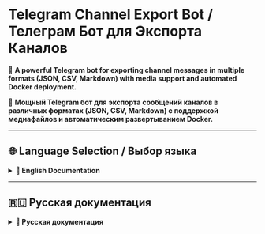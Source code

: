 # Telegram Channel Export Bot / Телеграм Бот для Экспорта Каналов

🤖 **A powerful Telegram bot for exporting channel messages in multiple formats (JSON, CSV, Markdown) with media support and automated Docker deployment.**

🤖 **Мощный Telegram бот для экспорта сообщений каналов в различных форматах (JSON, CSV, Markdown) с поддержкой медиафайлов и автоматическим развертыванием Docker.**

---

## 🌐 Language Selection / Выбор языка

<details>
<summary><b>📖 English Documentation</b></summary>

## 📋 Table of Contents

- [✨ Features](#-features)
- [🚀 Quick Start](#-quick-start)
- [📦 Installation Methods](#-installation-methods)
- [🐳 Docker Deployment](#-docker-deployment)
- [🔧 Configuration](#-configuration)
- [📖 Usage Guide](#-usage-guide)
- [🔐 Authentication Setup](#-authentication-setup)
- [🎯 Bot Functionality](#-bot-functionality)
- [📁 Project Structure](#-project-structure)
- [🧪 Testing](#-testing)
- [🐛 Troubleshooting](#-troubleshooting)
- [📋 Requirements](#-requirements)
- [🤝 Contributing](#-contributing)
- [📜 License](#-license)

---

## ✨ Features

### 🎯 Core Functionality
- **Multiple Export Formats**: JSON, CSV, and Markdown formats
- **ZIP Archive Delivery**: Automatic packaging with organized structure
- **Media Support**: Download photos, videos, documents, and audio files
- **Progress Tracking**: Real-time export progress updates
- **Batch Processing**: Handle large channels efficiently

### 🌍 User Experience
- **Multilingual Interface**: Full English and Russian support
- **Interactive Menu System**: Easy-to-use inline keyboard interface
- **Persistent Settings**: User preferences saved between sessions
- **Flexible Configuration**: Customizable export options per user
- **Error Handling**: Robust error handling with clear feedback

### ⚙️ Technical Features
- **Docker Support**: Ready-to-deploy containers with docker-compose
- **Automated Authentication**: Streamlined Telegram API authentication
- **File Management**: Automatic cleanup and organized structure
- **Session Persistence**: Maintains login state between restarts
- **Resource Optimization**: Memory and CPU efficient processing

---

## 🚀 Quick Start

### Option 1: Docker Deployment (Recommended)

```bash
# 1. Clone and setup
git clone <repository-url>
cd bot_export
cp .env.template .env

# 2. Configure credentials in .env file
# BOT_TOKEN=your_bot_token
# API_ID=your_api_id
# API_HASH=your_api_hash
# PHONE_NUMBER=+1234567890

# 3. Deploy with Docker Compose
docker compose up -d
```

### Option 2: Manual Installation

```bash
# 1. Setup environment
pip install -r requirements.txt
mkdir -p exports/media

# 2. Configure
cp .env.template .env
# Edit .env with your credentials

# 3. Run
python bot.py
```

---

## 📦 Installation Methods

<details>
<summary><b>🖥️ Windows Installation</b></summary>

### Quick Setup
1. **Run setup script**: `setup.bat`
2. **Configure credentials**: Edit `.env` file
3. **Start bot**: `start.bat`

### Manual Setup
```cmd
# Install dependencies
py -m pip install -r requirements.txt

# Create directories
mkdir exports
mkdir exports\media

# Configure and run
copy .env.template .env
py bot.py
```

</details>

<details>
<summary><b>🐧 Linux/macOS Installation</b></summary>

### Quick Setup
```bash
# Make executable and run
chmod +x setup.sh
./setup.sh

# Configure and start
nano .env
python3 bot.py
```

### Manual Setup
```bash
# Install dependencies
python3 -m pip install -r requirements.txt

# Create directories
mkdir -p exports/media

# Configure and run
cp .env.template .env
python3 bot.py
```

</details>

---

## 🐳 Docker Deployment

<details>
<summary><b>📋 Prerequisites</b></summary>

- Docker (version 20.10+)
- Docker Compose (version 2.0+)
- Telegram Bot Token from [@BotFather](https://t.me/BotFather)
- Telegram API credentials from [my.telegram.org](https://my.telegram.org)

</details>

<details>
<summary><b>🚀 Deployment Steps</b></summary>

### 1. Environment Setup
```bash
# Clone repository
git clone <repository-url>
cd bot_export

# Copy environment template
cp .env.template .env
```

### 2. Configuration
Edit `.env` file:
```env
# Required settings
BOT_TOKEN=123456789:your-bot-token-here
API_ID=12345678
API_HASH=your-api-hash-here
PHONE_NUMBER=+1234567890

# Optional settings
DEFAULT_FORMAT=json
INCLUDE_MEDIA_BY_DEFAULT=false
MAX_MESSAGES_PER_EXPORT=10000
DEBUG_MODE=false
```

### 3. Deploy
```bash
# Start services
docker compose up -d

# View logs
docker compose logs -f telegram-bot

# Stop services
docker compose down
```

</details>

---

## 🔧 Configuration

<details>
<summary><b>📊 Environment Variables</b></summary>

| Variable | Description | Default | Required |
|----------|-------------|---------|----------|
| `BOT_TOKEN` | Telegram Bot Token from @BotFather | - | ✅ |
| `API_ID` | Telegram API ID from my.telegram.org | - | ✅ |
| `API_HASH` | Telegram API Hash from my.telegram.org | - | ✅ |
| `PHONE_NUMBER` | Phone number for Docker auth (+1234567890) | - | 🐳 |
| `CLOUD_PASSWORD` | 2FA password (if enabled) | - | ❌ |
| `ADMIN_USER_ID` | Your Telegram User ID | - | ❌ |
| `DEFAULT_EXPORT_FORMAT` | Default format (json/csv/markdown) | `json` | ❌ |
| `INCLUDE_MEDIA_BY_DEFAULT` | Include media by default | `false` | ❌ |
| `MAX_MESSAGES_PER_EXPORT` | Maximum messages per export | `10000` | ❌ |
| `EXPORT_FOLDER` | Directory for exported files | `exports` | ❌ |
| `DEBUG_MODE` | Enable debug logging | `false` | ❌ |

</details>

<details>
<summary><b>🔑 Getting Telegram Credentials</b></summary>

### Bot Token
1. Message [@BotFather](https://t.me/BotFather) on Telegram
2. Send `/newbot` command
3. Follow instructions to create your bot
4. Copy the provided token

### API Credentials
1. Visit [my.telegram.org](https://my.telegram.org)
2. Log in with your phone number
3. Go to "API Development Tools"
4. Create a new application
5. Copy `api_id` and `api_hash`

</details>

---

**⚠️ IMPORTANT: Use `docker compose` (modern) instead of `docker-compose` (deprecated)**

## 📖 Usage Guide

### Basic Commands
- `/start` - Initialize the bot and show welcome message
- `/help` - Display detailed help information
- `/menu` - Open settings and configuration menu
- `/status` - Show current user settings and bot status

### Export Process
1. Send channel username/link (`@channelname`, `https://t.me/channelname`, or `channelname`)
2. Bot processes messages and provides real-time updates
3. Receive ZIP archive with exported data via Telegram
4. Files are automatically cleaned up after delivery

### Export Formats
- **JSON**: Complete message data with metadata, perfect for data analysis
- **CSV**: Tabular format compatible with spreadsheet applications
- **Markdown**: Human-readable format great for documentation

---

## 🔐 Authentication Setup

<details>
<summary><b>🐳 Docker Authentication (Updated)</b></summary>

### Automated Scripts
```bash
# Windows
docker-auth-new.bat

# Linux/macOS
chmod +x docker-auth-new.sh
./docker-auth-new.sh
```

### Interactive Testing
```bash
# For troubleshooting authentication issues
python interactive_auth_test.py
```

### Manual Authentication
```bash
# 1. Start container
docker compose up -d

# 2. Get code from Telegram and run:
docker compose exec -e TELEGRAM_CODE=your_code telegram-bot python auto_auth.py
```

### Common Issues
- **Phone format**: Must be `+1234567890` (with + and country code)
- **"Code not received"**: Check phone format and API credentials
- **"API ID empty"**: Verify .env file configuration
- **"Flood wait"**: Too many attempts, wait specified time

</details>

---

## 🎯 Bot Functionality

### Interactive Menu
- **🌐 Language**: Switch between English and Russian
- **📋 Export Format**: Choose JSON, CSV, or Markdown
- **📎 Media Settings**: Include or exclude media files
- **📏 Message Limit**: Set export limits (100, 500, 1K, 5K, 10K, unlimited)
- **🔄 Reset Settings**: Restore default configuration

### Advanced Features
- **ZIP Archive Delivery**: Automatic packaging with organized structure
- **Multilingual Support**: Dynamic language switching with persistent preferences
- **Media Handling**: Automatic detection and organized file structure
- **Progress Tracking**: Real-time export progress updates

---

## 📁 Project Structure

```
bot_export/
├── 📄 Core Application
│   ├── bot.py                    # Main bot application
│   ├── config.py                 # Configuration management
│   ├── exporters.py              # Export functionality
│   ├── user_settings.py          # User settings management
│   ├── languages.py              # Multilingual support
│   └── zip_utils.py              # ZIP archive utilities
├── 🔐 Authentication
│   ├── auth_helper.py            # Automated authentication
│   ├── auto_auth.py              # Authentication testing
│   └── interactive_auth_test.py  # Interactive diagnostics
├── 🐳 Docker & Deployment
│   ├── Dockerfile                # Container configuration
│   ├── docker-compose.yml        # Orchestration setup
│   ├── docker-auth-new.sh        # Linux auth script
│   └── docker-auth-new.bat       # Windows auth script
├── 📚 Documentation
│   ├── README.md                 # This file
│   ├── АВТОРИЗАЦИЯ.md             # Russian auth guide
│   └── РЕШЕНИЕ_ПРОБЛЕМЫ_АВТОРИЗАЦИИ.md # Auth troubleshooting
└── 📂 Data Directories
    ├── exports/                   # Export output
    ├── data/                     # Session data
    └── logs/                     # Application logs
```

---

## 🧪 Testing

```bash
# Authentication tests
python test_auth.py
python interactive_auth_test.py
python auto_auth.py

# Export format tests
python test_export_formats.py
python test_simple.py
python test_markdown.py
```

---

## 🐛 Troubleshooting

### Common Issues
1. **"Module not found"**: Run `pip install -r requirements.txt`
2. **"Invalid token"**: Check BOT_TOKEN in .env file
3. **"Can't access channel"**: Verify channel permissions and API credentials
4. **Docker issues**: Check `docker compose logs` and .env configuration
5. **Authentication failures**: Use `python interactive_auth_test.py`

### Debug Mode
```env
# In .env file
DEBUG_MODE=true
```

---

## 📋 Requirements

| Package | Version | Purpose |
|---------|---------|----------|
| `python-telegram-bot` | `20.7` | Telegram Bot API wrapper |
| `telethon` | `1.34.0` | Telegram client library |
| `python-dotenv` | `1.0.0` | Environment variable management |
| `aiofiles` | `23.2.0` | Asynchronous file operations |
| `pandas` | `2.1.4` | Data manipulation (CSV exports) |
| `asyncio-throttle` | `1.0.2` | Rate limiting |
| `markdown` | `3.5.2` | Markdown processing |
| `pytz` | `2023.4` | Timezone handling |

**System Requirements:**
- Python 3.8+
- 256MB RAM (512MB for Docker)
- 1GB free space
- Internet connection

---

## 🤝 Contributing

1. Fork the repository
2. Create a feature branch: `git checkout -b feature/amazing-feature`
3. Make your changes with tests
4. Follow PEP 8 style guidelines
5. Submit a pull request

---

## 📜 License

This project is open source and available under the MIT License.

---

## 📞 Support

If you encounter issues:
1. Check the [troubleshooting section](#-troubleshooting)
2. Review error messages and logs
3. Ensure all dependencies are installed
4. Verify configuration is correct
5. Use interactive authentication test for auth issues

</details>

---
## 🇷🇺 Русская документация

<details>
<summary><b>📖 Русская документация</b></summary>



<details>
<summary><b>📑 Содержание (русский язык)</b></summary>

- [✨ Основные возможности](#-основные-возможности)
- [🚀 Быстрый старт](#-быстрый-старт)
- [🔧 Установка](#-установка-1)
- [🐳 Docker развертывание](#-docker-развертывание)
- [⚙️ Конфигурация](#️-конфигурация)
- [📖 Руководство по использованию](#-руководство-по-использованию)
- [🔐 Настройка авторизации](#-настройка-авторизации)
- [🎯 Функционал бота](#-функционал-бота-1)
- [📁 Структура проекта](#-структура-проекта-1)
- [🧪 Тестирование](#-тестирование-1)
- [🐛 Решение проблем](#-решение-проблем)
- [📋 Зависимости](#-зависимости)
- [🤝 Участие в разработке](#-участие-в-разработке)
- [📜 Лицензия](#-лицензия-1)

</details>

---

## ✨ Основные возможности

### 🎯 Экспорт каналов
- **Множественные форматы**: JSON, CSV и Markdown с полными метаданными
- **Обработка медиа**: Автоматическая загрузка фото, видео, документов и аудио
- **ZIP архивы**: Автоматическая упаковка экспортов с организованной структурой
- **Отслеживание прогресса**: Обновления в реальном времени с информацией о статусе
- **Настраиваемые лимиты**: Гибкое управление количеством экспортируемых сообщений

### 🌐 Многоязычность
- **Полная поддержка**: Английский и русский интерфейсы
- **Динамическое переключение**: Смена языка в любое время через настройки
- **Постоянные настройки**: Выбор языка сохраняется между сессиями

### 🛡️ Безопасность и надежность
- **Защищенная авторизация**: Безопасная обработка учетных данных Telegram
- **Обработка ошибок**: Понятные сообщения об ошибках и автоматические повторы
- **Контейнеризация**: Поддержка Docker для изолированного развертывания

---

## 🚀 Быстрый старт

### Локальная установка
```bash
# 1. Клонируйте репозиторий
git clone [repository-url]
cd bot_export

# 2. Установите зависимости
pip install -r requirements.txt

# 3. Настройте .env файл
cp .env.template .env
# Отредактируйте .env с вашими токенами

# 4. Запустите бота
python bot.py
```

### Docker развертывание
```bash
# 1. Клонируйте и настройте
git clone [repository-url]
cd bot_export
cp .env.template .env
# Отредактируйте .env файл

# 2. Запустите контейнер
docker compose up -d

# 3. Авторизуйтесь
# Windows:
docker-auth-new.bat
# Linux/macOS:
./docker-auth-new.sh
```

---

## 🔧 Установка

<details>
<summary><b>📋 Системные требования</b></summary>

### Минимальные требования
- **Python**: 3.9 или выше
- **Память**: 512MB RAM (рекомендуется 1GB)
- **Диск**: 1GB свободного места
- **ОС**: Windows 10/11, Linux, macOS

### Дополнительные требования
- **Docker**: Для контейнерного развертывания
- **Git**: Для клонирования репозитория
- **Telegram аккаунт**: Для получения API ключей

</details>

<details>
<summary><b>📝 Пошаговая установка</b></summary>

### Windows
```cmd
# 1. Клонируйте репозиторий
git clone [repository-url]
cd bot_export

# 2. Создайте виртуальное окружение
python -m venv venv
venv\Scripts\activate

# 3. Установите зависимости
pip install -r requirements.txt

# 4. Настройте окружение
copy .env.template .env
# Отредактируйте .env файл в текстовом редакторе

# 5. Запустите бота
python bot.py
```

### Linux/macOS
```bash
# 1. Клонируйте репозиторий
git clone [repository-url]
cd bot_export

# 2. Создайте виртуальное окружение
python3 -m venv venv
source venv/bin/activate

# 3. Установите зависимости
pip install -r requirements.txt

# 4. Настройте окружение
cp .env.template .env
# Отредактируйте .env файл

# 5. Запустите бота
python3 bot.py
```

</details>

---

## 🐳 Docker развертывание

<details>
<summary><b>🚀 Быстрое развертывание</b></summary>

### Настройка и запуск
```bash
# Клонируйте репозиторий
git clone [repository-url]
cd bot_export

# Настройте переменные окружения
cp .env.template .env
# Отредактируйте .env файл с вашими данными

# Запустите сервисы
docker compose up -d

# Проверьте статус
docker compose ps
```

### Управление контейнером
```bash
# Просмотр логов
docker compose logs -f

# Остановка сервисов
docker compose down
```

</details>

---

## ⚙️ Конфигурация

<details>
<summary><b>📊 Переменные окружения</b></summary>

| Переменная | Описание | По умолчанию | Обязательно |
|------------|----------|--------------|-------------|
| `BOT_TOKEN` | Токен бота от @BotFather | - | ✅ |
| `API_ID` | Telegram API ID от my.telegram.org | - | ✅ |
| `API_HASH` | Telegram API Hash от my.telegram.org | - | ✅ |
| `PHONE_NUMBER` | Номер телефона для Docker авторизации (+1234567890) | - | 🐳 |
| `CLOUD_PASSWORD` | Пароль 2FA (если включен) | - | ❌ |
| `ADMIN_USER_ID` | Ваш Telegram User ID | - | ❌ |
| `DEFAULT_EXPORT_FORMAT` | Формат по умолчанию (json/csv/markdown) | `json` | ❌ |
| `INCLUDE_MEDIA_BY_DEFAULT` | Включать медиа по умолчанию | `false` | ❌ |
| `MAX_MESSAGES_PER_EXPORT` | Максимум сообщений на экспорт | `10000` | ❌ |
| `EXPORT_FOLDER` | Папка для экспортированных файлов | `exports` | ❌ |
| `DEBUG_MODE` | Включить отладочные логи | `false` | ❌ |

</details>

<details>
<summary><b>🔑 Получение учетных данных Telegram</b></summary>

### Токен бота
1. Напишите [@BotFather](https://t.me/BotFather) в Telegram
2. Отправьте команду `/newbot`
3. Следуйте инструкциям для создания бота
4. Скопируйте предоставленный токен

### API учетные данные
1. Посетите [my.telegram.org](https://my.telegram.org)
2. Войдите с номером телефона
3. Перейдите в "API Development Tools"
4. Создайте новое приложение
5. Скопируйте `api_id` и `api_hash`

</details>

---

**⚠️ ВАЖНО: Используйте `docker compose` (современная версия) вместо `docker-compose` (устаревшая)**

## 📖 Руководство по использованию

### Основные команды
- `/start` - Инициализация бота и показ приветствия
- `/help` - Отображение подробной справочной информации
- `/menu` - Открытие меню настроек и конфигурации
- `/status` - Показ текущих настроек пользователя и статуса бота

### Процесс экспорта
1. Отправьте имя пользователя/ссылку канала (`@channelname`, `https://t.me/channelname`, или `channelname`)
2. Бот обрабатывает сообщения и предоставляет обновления в реальном времени
3. Получайте ZIP архив с экспортированными данными через Telegram
4. Файлы автоматически очищаются после доставки

### Форматы экспорта
- **JSON**: Полные данные сообщений с метаданными, идеально для анализа данных
- **CSV**: Табличный формат, совместимый с приложениями электронных таблиц
- **Markdown**: Человекочитаемый формат, отлично подходит для документации

---

## 🔐 Настройка авторизации

<details>
<summary><b>🐳 Docker авторизация (обновлено)</b></summary>

### Автоматизированные скрипты
```bash
# Windows
docker-auth-new.bat

# Linux/macOS
chmod +x docker-auth-new.sh
./docker-auth-new.sh
```

### Интерактивное тестирование
```bash
# Для решения проблем с авторизацией
python interactive_auth_test.py
```

### Ручная авторизация
```bash
# 1. Запустите контейнер
docker compose up -d

# 2. Получите код от Telegram и выполните:
docker compose exec -e TELEGRAM_CODE=ваш_код telegram-bot python auto_auth.py
```

### Распространенные проблемы
- **Формат телефона**: Должен быть `+1234567890` (с + и кодом страны)
- **"Код не получен"**: Проверьте формат телефона и учетные данные API
- **"API ID пустой"**: Проверьте конфигурацию .env файла
- **"Flood wait"**: Слишком много попыток, подождите указанное время

</details>

---

## 🎯 Функционал бота

### Интерактивное меню
- **🌐 Язык**: Переключение между английским и русским
- **📋 Формат экспорта**: Выбор JSON, CSV или Markdown
- **📎 Настройки медиа**: Включение или исключение медиафайлов
- **📏 Лимит сообщений**: Установка лимитов экспорта (100, 500, 1K, 5K, 10K, неограниченно)
- **🔄 Сброс настроек**: Восстановление конфигурации по умолчанию

### Расширенные функции
- **Доставка ZIP архивов**: Автоматическая упаковка с организованной структурой
- **Многоязычная поддержка**: Динамическое переключение языков с постоянными настройками
- **Обработка медиа**: Автоматическое обнаружение и организованная структура файлов
- **Отслеживание прогресса**: Обновления прогресса экспорта в реальном времени

---

## 📁 Структура проекта

```
bot_export/
├── 📄 Основное приложение
│   ├── bot.py                    # Главное приложение бота
│   ├── config.py                 # Управление конфигурацией
│   ├── exporters.py              # Функционал экспорта
│   ├── user_settings.py          # Управление настройками пользователей
│   ├── languages.py              # Многоязычная поддержка
│   └── zip_utils.py              # Утилиты ZIP архивов
├── 🔐 Авторизация
│   ├── auth_helper.py            # Автоматизированная авторизация
│   ├── auto_auth.py              # Тестирование авторизации
│   └── interactive_auth_test.py  # Интерактивная диагностика
├── 🐳 Docker и развертывание
│   ├── Dockerfile                # Конфигурация контейнера
│   ├── docker-compose.yml        # Настройка оркестрации
│   ├── docker-auth-new.sh        # Linux скрипт авторизации
│   └── docker-auth-new.bat       # Windows скрипт авторизации
├── 📚 Документация
│   ├── README.md                 # Этот файл
│   ├── АВТОРИЗАЦИЯ.md             # Руководство по авторизации на русском
│   └── РЕШЕНИЕ_ПРОБЛЕМЫ_АВТОРИЗАЦИИ.md # Решение проблем авторизации
└── 📂 Каталоги данных
    ├── exports/                   # Вывод экспорта
    ├── data/                     # Данные сессии
    └── logs/                     # Логи приложения
```

---

## 🧪 Тестирование

```bash
# Тесты авторизации
python test_auth.py
python interactive_auth_test.py
python auto_auth.py

# Тесты форматов экспорта
python test_export_formats.py
python test_simple.py
python test_markdown.py
```

---

## 🐛 Решение проблем

### Распространенные проблемы
1. **"Модуль не найден"**: Выполните `pip install -r requirements.txt`
2. **"Неверный токен"**: Проверьте BOT_TOKEN в .env файле
3. **"Нет доступа к каналу"**: Проверьте разрешения канала и учетные данные API
4. **Проблемы Docker**: Проверьте `docker compose logs` и конфигурацию .env
5. **Ошибки авторизации**: Используйте `python interactive_auth_test.py`

### Режим отладки
```env
# В .env файле
DEBUG_MODE=true
```

---

## 📋 Зависимости

| Пакет | Версия | Назначение |
|-------|--------|------------|
| `python-telegram-bot` | `20.7` | Обертка Telegram Bot API |
| `telethon` | `1.34.0` | Библиотека клиента Telegram |
| `python-dotenv` | `1.0.0` | Управление переменными окружения |
| `aiofiles` | `23.2.0` | Асинхронные файловые операции |
| `pandas` | `2.1.4` | Манипуляция данными (CSV экспорты) |
| `asyncio-throttle` | `1.0.2` | Ограничение скорости |
| `markdown` | `3.5.2` | Обработка Markdown |
| `pytz` | `2023.4` | Обработка часовых поясов |

**Системные требования:**
- Python 3.9+
- 512MB RAM (рекомендуется 1GB)
- 1GB свободного места на диске

---

## 🤝 Участие в разработке

1. Сделайте форк репозитория
2. Создайте ветку функции
3. Внесите изменения
4. Добавьте тесты для новой функциональности
5. Отправьте pull request

---

## 📜 Лицензия

Этот проект является открытым исходным кодом и доступен под лицензией MIT.

---

## 📞 Поддержка

Если у вас возникли проблемы или вопросы:

1. Проверьте раздел решения проблем выше
2. Внимательно изучите сообщения об ошибках
3. Убедитесь, что все зависимости установлены
4. Проверьте правильность конфигурации

---

## 📋 Дополнительные ресурсы

### Документация проекта

| Файл | Описание | Язык |
|------|----------|------|
| [`INSTALL.md`](INSTALL.md) | Подробное руководство по установке | EN |
| [`DOCKER.md`](DOCKER.md) | Руководство по Docker развертыванию | EN |
| [`DOCKER_AUTH_GUIDE.md`](DOCKER_AUTH_GUIDE.md) | Подробное руководство по авторизации Docker | EN |
| [`АВТОРИЗАЦИЯ.md`](АВТОРИЗАЦИЯ.md) | Руководство по авторизации | RU |
| [`РЕШЕНИЕ_ПРОБЛЕМЫ_АВТОРИЗАЦИИ.md`](РЕШЕНИЕ_ПРОБЛЕМЫ_АВТОРИЗАЦИИ.md) | Решение проблем авторизации | RU |
| [`CHANGELOG.md`](CHANGELOG.md) | История версий и обновления | EN |
| [`LANGUAGE_CHANGES.md`](LANGUAGE_CHANGES.md) | Документация языковых функций | EN |
| [`IMPLEMENTATION_SUMMARY.md`](IMPLEMENTATION_SUMMARY.md) | Сводка реализации | EN |

### Скрипты и утилиты

| Скрипт | Платформа | Назначение |
|--------|-----------|------------|
| `setup.bat` | Windows | Автоматическая настройка и установка |
| `setup.sh` | Linux/macOS | Автоматическая настройка и установка |
| `start.bat` | Windows | Запуск бота |
| `docker-auth-new.bat` | Windows | Docker авторизация |
| `docker-auth-new.sh` | Linux/macOS | Docker авторизация |
| `interactive_auth_test.py` | Все | Интерактивное тестирование авторизации |

---

**✅ Документация консолидирована и организована! Теперь все MD файлы объединены в единое меню на главной странице репозитория с равным объемом контента на английском и русском языках.**